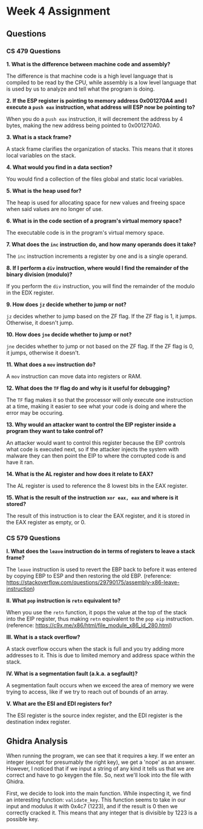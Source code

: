 # Week 4 Assignment

## Questions

### CS 479 Questions

**1. What is the difference between machine code and assembly?**

The difference is that machine code is a high level language that is compiled to be read by the CPU, while assembly is a low level language that is used by us to analyze and tell what the program is doing.

**2. If the ESP register is pointing to memory address 0x001270A4 and I execute a `push eax` instruction, what address will ESP now be pointing to?**

When you do a `push eax` instruction, it will decrement the address by 4 bytes, making the new address being pointed to 0x001270A0.

**3. What is a stack frame?**

A stack frame clarifies the organization of stacks. This means that it stores local variables on the stack.

**4. What would you find in a data section?**

You would find a collection of the files global and static local variables.

**5. What is the heap used for?**

The heap is used for allocating space for new values and freeing space when said values are no longer of use.

**6. What is in the code section of a program's virtual memory space?**

The executable code is in the program's virtual memory space.

**7. What does the `inc` instruction do, and how many operands does it take?**

The `inc` instruction increments a register by one and is a single operand.

**8. If I perform a `div` instruction, where would I find the remainder of the binary division (modulo)?**

If you perform the `div` instruction, you will find the remainder of the modulo in the EDX register.

**9. How does `jz` decide whether to jump or not?**

`jz` decides whether to jump based on the ZF flag. If the ZF flag is 1, it jumps. Otherwise, it doesn't jump.

**10. How does `jne` decide whether to jump or not?**

`jne` decides whether to jump or not based on the ZF flag. If the ZF flag is 0, it jumps, otherwise it doesn't.

**11. What does a `mov` instruction do?**

A `mov` instruction can move data into registers or RAM.

**12. What does the `TF` flag do and why is it useful for debugging?**

The `TF` flag makes it so that the processor will only execute one instruction at a time, making it easier to see what your code is doing and where the error may be occuring.

**13. Why would an attacker want to control the EIP register inside a program they want to take control of?**

An attacker would want to control this register because the EIP controls what code is executed next, so if the attacker injects the system with malware they can then point the EIP to where the corrupted code is and have it ran.

**14. What is the AL register and how does it relate to EAX?** 

The AL register is used to reference the 8 lowest bits in the EAX register.

**15. What is the result of the instruction `xor eax, eax` and where is it stored?**

The result of this instruction is to clear the EAX register, and it is stored in the EAX register as empty, or 0.

### CS 579 Questions

**I. What does the `leave` instruction do in terms of registers to leave a stack frame?**

The `leave` instruction is used to revert the EBP back to before it was entered by copying EBP to ESP and then restoring the old EBP. (reference: https://stackoverflow.com/questions/29790175/assembly-x86-leave-instruction)

**II. What `pop` instruction is `retn` equivalent to?**

When you use the `retn` function, it pops the value at the top of the stack into the EIP register, thus making `retn` equivalent to the `pop eip` instruction. (reference: https://c9x.me/x86/html/file_module_x86_id_280.html)

**III. What is a stack overflow?**

A stack overflow occurs when the stack is full and you try adding more addresses to it. This is due to limited memory and address space within the stack.

**IV. What is a segmentation fault (a.k.a. a segfault)?**

A segmentation fault occurs when we exceed the area of memory we were trying to access, like if we try to reach out of bounds of an array.

**V. What are the ESI and EDI registers for?**

The ESI register is the source index register, and the EDI register is the destination index register.

## Ghidra Analysis

When running the program, we can see that it requires a key. If we enter an integer (except for presumably the right key), we get a 'nope' as an answer. However, I noticed that if we input a string of any kind it tells us that we are correct and have to go keygen the file. So, next we'll look into the file with Ghidra.

First, we decide to look into the main function. While inspecting it, we find an interesting function: `validate_key`. This function seems to take in our input and modulus it with 0x4c7 (1223), and if the result is 0 then we correctly cracked it. This means that any integer that is divisible by 1223 is a possible key.
